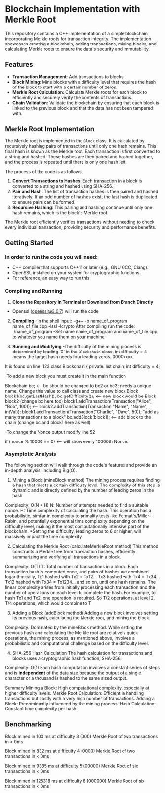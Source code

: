 # Blockchain Implementation with Merkle Root

This repository contains a C++ implementation of a simple blockchain incorporating Merkle roots for transaction integrity. The implementation showcases creating a blockchain, adding transactions, mining blocks, and calculating Merkle roots to ensure the data's security and immutability.

## Features

- **Transaction Management**: Add transactions to blocks.
- **Block Mining**: Mine blocks with a difficulty level that requires the hash of the block to start with a certain number of zeros.
- **Merkle Root Calculation**: Calculate Merkle roots for each block to efficiently and securely verify the contents of transactions.
- **Chain Validation**: Validate the blockchain by ensuring that each block is linked to the previous block and that the data has not been tampered with.

## Merkle Root Implementation

The Merkle root is implemented in the `Block` class. It is calculated by recursively hashing pairs of transactions until only one hash remains. This final hash is known as the Merkle root. Each transaction is first converted to a string and hashed. These hashes are then paired and hashed together, and the process is repeated until there is only one hash left. 

The process of the code is as follows:

1. **Convert Transactions to Hashes**: Each transaction in a block is converted to a string and hashed using SHA-256.
2. **Pair and Hash**: The list of transaction hashes is then paired and hashed iteratively. If an odd number of hashes exist, the last hash is duplicated to ensure pairs can be formed.
3. **Recursive Hashing**: This pairing and hashing continue until only one hash remains, which is the block's Merkle root.

The Merkle root efficiently verifies transactions without needing to check every individual transaction, providing security and performance benefits.

## Getting Started

### In order to run the code you will need:

- C++ compiler that supports C++11 or later (e.g., GNU GCC, Clang).
- OpenSSL installed on your system for cryptographic functions.
- For reference, an easy way to run this 

### Compiling and Running

1. **Clone the Repository in Terminal or Download from Branch Directly**
- Openssl (openssl@3.0.7) will run the code

2. **Compiling**
-In the shell input:  -g++ -o name_of_program name_of_file.cpp -lssl -lcrypto
After compiling run the code: ./name_of_program
-Set name name_of_program and name_of_file.cpp to whatever you name them on your machine

3. **Running and Modifying**
-The difficulty of the mining process is determined by leading '0' in the `Blockchain` class. int difficulty = 4 means the target hash needs four leading zeros. 0000xxxx

It is found on line: 123
class Blockchain {
private:
    list<Block> chain;
    int difficulty = 4; 

-To add a new block you must create it in the main function

 Blockchain bc;                                                  <-- bc should be changed to bc2 or bc3; needs a unique name. Change this value to call class and create new block
    Block block1(bc.getLastHash(), bc.getDifficulty());          <-- new block would be Block block2 (change bc here too)
    block1.addTransaction(Transaction("Alice", "Bob", 100));     <-- block2.addTransaction(Transaction "Name", "Name", intVal));
    block1.addTransaction(Transaction("Charlie", "Dave", 50));   "add as many transactions to a block" 
    bc.addBlock(block1);                                         <-- add block to the chain (change bc and block1 here as well)

-To change the Nonce output modify line 52

if (nonce % 10000 == 0) <-- will show every 10000th Nonce. 

### Asymptotic Analysis

The following section will walk through the code's features and provide an in-depth analysis, including Big(O).

1. Mining a Block (mineBlock method)
The mining process requires finding a hash that meets a certain difficulty level. The complexity of this step is dynamic and is directly defined by the number of leading zeros in the hash.

Complexity: O(N * H)
N: Number of attempts needed to find a suitable nonce.
H: Time complexity of calculating the hash.
This operation has a probabilistic, similar in complexity to primality tests like Fermat's/Miller-Rabin, and potentially exponential time complexity depending on the difficulty level, making it the most computationally intensive part of the blockchain. *Setting the difficulty, leading zeros to 6 or higher, will massively impact the time complexity.

2. Calculating the Merkle Root (calculateMerkleRoot method)
This method constructs a Merkle tree from transaction hashes, efficiently summarizing and verifying all transactions in a block.

Complexity: O(T)
T: Total number of transactions in a block.
Each transaction hash is computed once, and pairs of hashes are combined logarithmically, Tx1 hashed with Tx2 = Tx12... Tx3 hashed with Tx4 = Tx34... Tx12 hashed with Tx34 = Tx1234... and so on, until one hash remains. The linear complexity arises from initially processing each transaction and the number of operations on each level to complete the hash. For example, to hash Tx1 and Tx2, one operation is required. So T/2 operations, at level 2, T/4 operations, which would combine to T

3. Adding a Block (addBlock method)
Adding a new block involves setting its previous hash, calculating the Merkle root, and mining the block.

Complexity: Dominated by the mineBlock method.
While setting the previous hash and calculating the Merkle root are relatively quick operations, the mining process, as mentioned above, involves a probabilistic and computational challenge based on the difficulty level. 

4. SHA-256 Hash Calculation
The hash calculation for transactions and blocks uses a cryptographic hash function, SHA-256.

Complexity: O(1)
Each hash computation involves a constant series of steps and is **independent** of the data size because the output of a single character or a thousand is hashed to the same sized output.

Summary
Mining a Block: High computational complexity, especially at higher difficulty levels.
Merkle Root Calculation: Efficient in handling transactions but costly with a very high number of transactions.
Adding a Block: Predominantly influenced by the mining process.
Hash Calculation: Constant time complexity per hash.


## Benchmarking 

Block mined in 100 ms at difficulty 3 (000)
Merkle Root of two transactions in < 0ms

Block mined in 832 ms at difficulty 4 (0000) 
Merkle Root of two transactions in < 0ms

Block mined in 9385 ms at difficulty 5 (00000)
Merkle Root of six transactions in < 0ms

Block mined in 125318 ms at difficulty 6 (000000)
Merkle Root of six transactions in < 0ms





   
